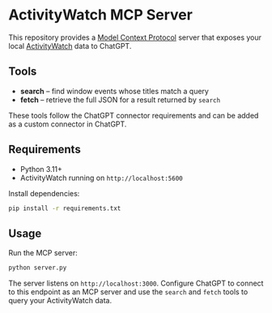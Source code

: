 # ActivityWatch MCP Server

This repository provides a [Model Context Protocol](https://platform.openai.com/docs/mcp) server that exposes your local [ActivityWatch](https://activitywatch.net/) data to ChatGPT.

## Tools
- **search** – find window events whose titles match a query
- **fetch** – retrieve the full JSON for a result returned by `search`

These tools follow the ChatGPT connector requirements and can be added as a custom connector in ChatGPT.

## Requirements
- Python 3.11+
- ActivityWatch running on `http://localhost:5600`

Install dependencies:

```bash
pip install -r requirements.txt
```

## Usage
Run the MCP server:

```bash
python server.py
```

The server listens on `http://localhost:3000`. Configure ChatGPT to connect to this endpoint as an MCP server and use the `search` and `fetch` tools to query your ActivityWatch data.
